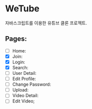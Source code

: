 # WeTube

자바스크립트를 이용한 유튜브 클론 프로젝트.


## Pages:

- [ ] Home: 
- [x] Join:
- [x] Login:
- [x] Search:
- [ ] User Detail:
- [ ] Edit Profile:
- [ ] Change Password:
- [ ] Upload:
- [ ] Video Detail:
- [ ] Edit Video;